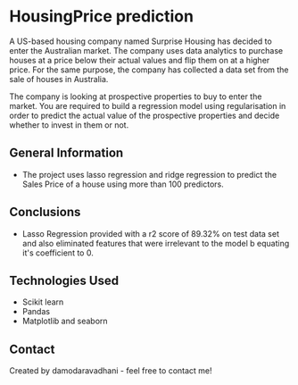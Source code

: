 # HousingPrice prediction
A US-based housing company named Surprise Housing has decided to enter the Australian market. 
The company uses data analytics to purchase houses at a price below their actual values and flip them on at a higher price. 
For the same purpose, the company has collected a data set from the sale of houses in Australia.  

The company is looking at prospective properties to buy to enter the market. You are required to build a regression model using regularisation in order to predict the actual value of the prospective properties and decide whether to invest in them or not.


## General Information
- The project uses lasso regression and ridge regression to predict the Sales Price of a house using more than 100 predictors.

## Conclusions
- Lasso Regression provided with a r2 score of 89.32% on test data set and also eliminated features that were irrelevant to the model b equating it's coefficient to 0.

## Technologies Used
- Scikit learn
- Pandas
- Matplotlib and seaborn


## Contact
Created by damodaravadhani - feel free to contact me!
